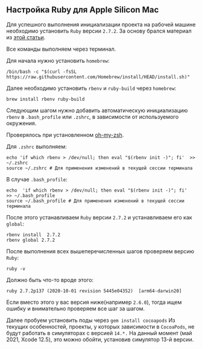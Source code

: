 ## Настройка Ruby для Apple Silicon Mac

Для успешного выполнения инициализации проекта на рабочей машине необходимо установить `Ruby` версии `2.7.2`. За основу брался материал из [этой статьи](https://kemalmutlu.medium.com/installing-ruby-on-rails-macbook-pro-m1-4272da855fb3 "https://kemalmutlu.medium.com/installing-ruby-on-rails-macbook-pro-m1-4272da855fb3").

Все команды выполняем через терминал.

Для начала нужно установить `homebrew`:

`/bin/bash -c "$(curl -fsSL https://raw.githubusercontent.com/Homebrew/install/HEAD/install.sh)"`

Далее необходимо установить `rbenv` и `ruby-build` через `homebrew`:

`brew install rbenv ruby-build`

Следующим шагом нужно добавить автоматическую инициализацию `rbenv` в `.bash_profile` или `.zshrc`, в зависимости от используемого окружения.

Проверялось при установленном [oh-my-zsh](https://ohmyz.sh/ "https://ohmyz.sh/").

Для `.zshrc` выполняем:
```
echo 'if which rbenv > /dev/null; then eval "$(rbenv init -)"; fi'  >> ~/.zshrc 
source ~/.zshrc # Для применения изменений в текущей сессии терминала
```

В случае `.bash_profile`:
```
echo  'if which rbenv > /dev/null; then eval "$(rbenv init -)"; fi'  >> ~/.bash_profile 
source ~/.bash_profile # Для применения изменений в текущей сессии терминала
```
После этого устанавливаем `Ruby` версии `2.7.2` и устанавливаем его как `global`:

```
rbenv install  2.7.2 
rbenv global 2.7.2
```

После выполнения всех вышеперечисленных шагов проверяем версию `Ruby`:

`ruby -v`

Должно быть что-то вроде этого:

`ruby 2.7.2p137 (2020-10-01 revision 5445e04352)  [arm64-darwin20]`

Если вместо этого у вас версия ниже(например `2.6.0`), тогда ищем ошибку и внимательно проверяем все шаг за шагом.

Далее пробуем установить поды через `gem install cocoapods`
Из текущих особенностей, проекты, у которых зависимости в `CocoaPods`, не будут работать в симуляторах с версией `14.*.` На данный момент (май 2021, Xcode 12.5), это можно обойти, установив симулятор 13-й версии.
